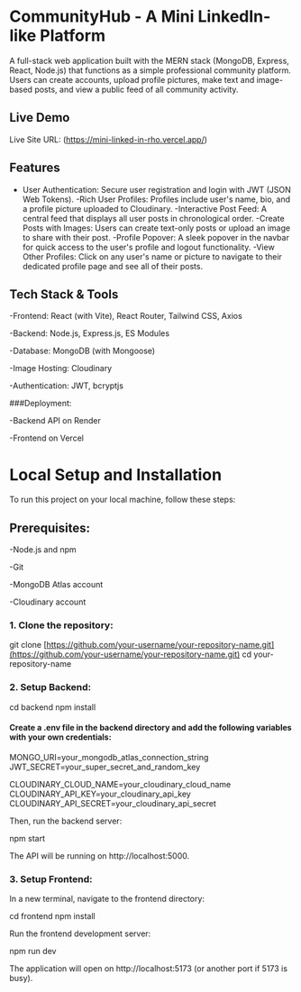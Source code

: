 # CommunityHub - A Mini LinkedIn-like Platform
A full-stack web application built with the MERN stack (MongoDB, Express, React, Node.js) that functions as a simple professional community platform. Users can create accounts, upload profile pictures, make text and image-based posts, and view a public feed of all community activity.

## Live Demo
Live Site URL: (https://mini-linked-in-rho.vercel.app/)

## Features
- User Authentication: Secure user registration and login with JWT (JSON Web Tokens).
-Rich User Profiles: Profiles include user's name, bio, and a profile picture uploaded to Cloudinary.
-Interactive Post Feed: A central feed that displays all user posts in chronological order.
-Create Posts with Images: Users can create text-only posts or upload an image to share with their post.
-Profile Popover: A sleek popover in the navbar for quick access to the user's profile and logout functionality.
-View Other Profiles: Click on any user's name or picture to navigate to their dedicated profile page and see all of their posts.

## Tech Stack & Tools
-Frontend: React (with Vite), React Router, Tailwind CSS, Axios

-Backend: Node.js, Express.js, ES Modules

-Database: MongoDB (with Mongoose)

-Image Hosting: Cloudinary

-Authentication: JWT, bcryptjs

###Deployment:

-Backend API on Render

-Frontend on Vercel

# Local Setup and Installation
To run this project on your local machine, follow these steps:

## Prerequisites:

-Node.js and npm

-Git

-MongoDB Atlas account

-Cloudinary account

### 1. Clone the repository:

git clone [https://github.com/your-username/your-repository-name.git](https://github.com/your-username/your-repository-name.git)
cd your-repository-name

### 2. Setup Backend:

cd backend
npm install

#### Create a .env file in the backend directory and add the following variables with your own credentials:

MONGO_URI=your_mongodb_atlas_connection_string
JWT_SECRET=your_super_secret_and_random_key

CLOUDINARY_CLOUD_NAME=your_cloudinary_cloud_name
CLOUDINARY_API_KEY=your_cloudinary_api_key
CLOUDINARY_API_SECRET=your_cloudinary_api_secret

Then, run the backend server:

npm start

The API will be running on http://localhost:5000.

### 3. Setup Frontend:
In a new terminal, navigate to the frontend directory:

cd frontend
npm install

Run the frontend development server:

npm run dev

The application will open on http://localhost:5173 (or another port if 5173 is busy).


